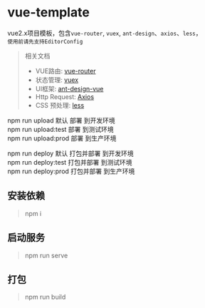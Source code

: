 # vue-template
vue2.x项目模板，包含```vue-router```, ```vuex```, ```ant-design```、```axios```、```less```，  
```使用前请先支持EditorConfig```

> 相关文档
> - VUE路由: [vue-router](https://router.vuejs.org/zh/)  
> - 状态管理: [vuex](https://vuex.vuejs.org/zh/)  
> - UI框架: [ant-design-vue](https://vue.ant.design)  
> - Http Request: [Axios](https://www.npmjs.com/package/axios)  
> - CSS 预处理: [less](http://lesscss.cn/)  


npm run upload  默认 部署 到开发环境  
npm run upload:test  部署 到测试环境  
npm run upload:prod 部署 到生产环境  

npm run deploy  默认 打包并部署 到开发环境  
npm run deploy:test  打包并部署 到测试环境  
npm run deploy:prod 打包并部署 到生产环境  

## 安装依赖
> npm i

## 启动服务
> npm run serve

## 打包
> npm run build

